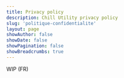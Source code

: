 ```yaml
---
title: Privacy policy
description: Chill Utility privacy policy
slug: 'politique-confidentialite'
layout: page
showAuthor: false
showDate: false
showPagination: false
showBreadcrumbs: true
---
```


WIP (FR)